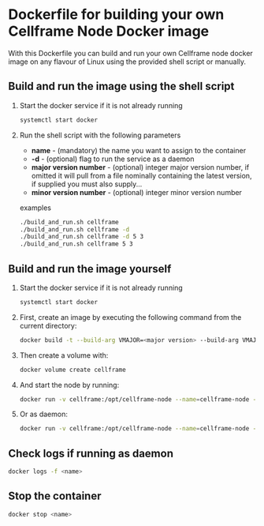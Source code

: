 # Dockerfile for building your own Cellframe Node Docker image

With this Dockerfile you can build and run your own Cellframe node docker image on any flavour of Linux using the provided shell script or manually.


## Build and run the image using the shell script

1. Start the docker service if it is not already running

    ```sh
    systemctl start docker
    ```
    
2. Run the shell script with the following parameters
    - **name** - (mandatory) the name you want to assign to the container
    - **-d** - (optional) flag to run the service as a daemon
    - **major version number** - (optional) integer major version number, if omitted it will pull from a file nominally containing the latest version, if supplied you must also supply...
    - **minor version number** - (optional) integer minor version number
    
    examples
    ```sh
    ./build_and_run.sh cellframe
    ./build_and_run.sh cellframe -d
    ./build_and_run.sh cellframe -d 5 3
    ./build_and_run.sh cellframe 5 3
    ```


## Build and run the image yourself

1. Start the docker service if it is not already running

    ```sh
    systemctl start docker
    ```

2. First, create an image by executing the following command from the current directory:

    ```sh
    docker build -t --build-arg VMAJOR=<major version> --build-arg VMAJOR=<minor version> <name> .
    ```

3. Then create a volume with:

    ```sh
    docker volume create cellframe
    ```

4. And start the node by running:

    ```sh
    docker run -v cellframe:/opt/cellframe-node --name=cellframe-node --privileged --net=host -it <name>
    ```

5. Or as daemon:

    ```sh
    docker run -v cellframe:/opt/cellframe-node --name=cellframe-node --privileged --net=host -itd <name>
    ```

## Check logs if running as daemon

   ```sh
   docker logs -f <name>
   ```

## Stop the container

   ```sh
   docker stop <name>
   ```
